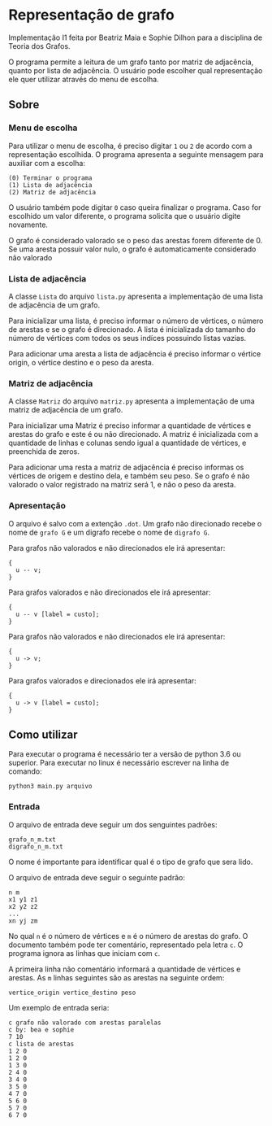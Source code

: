 # Representação de grafo

Implementação I1 feita por Beatriz Maia e Sophie Dilhon para a disciplina de Teoria dos Grafos.

O programa permite a leitura de um grafo tanto por matriz de adjacência, quanto por lista de adjacência. O usuário pode escolher qual representação ele quer utilizar através do menu de escolha.

## Sobre
### Menu de escolha

Para utilizar o menu de escolha, é preciso digitar `1` ou `2` de acordo com a representação escolhida. O programa apresenta a seguinte mensagem para auxiliar com a escolha:

```
(0) Terminar o programa
(1) Lista de adjacência
(2) Matriz de adjacência
```
O usuário também pode digitar `0` caso queira finalizar o programa. Caso for escolhido um valor diferente, o programa solicita que o usuário digite novamente.

O grafo é considerado valorado se o peso das arestas forem diferente de 0. Se uma aresta possuir valor nulo, o grafo é automaticamente considerado não valorado

### Lista de adjacência

A classe `Lista` do arquivo `lista.py` apresenta a implementação de uma lista de adjacência de um grafo. 

Para inicializar uma lista, é preciso informar o número de vértices, o número de arestas e se o grafo é direcionado. A lista é inicializada do tamanho do número de vértices com todos os seus indíces possuindo listas vazias.

Para adicionar uma aresta a lista de adjacência é preciso informar o vértice origin, o vértice destino e o peso da aresta. 


### Matriz de adjacência

A classe `Matriz` do arquivo `matriz.py` apresenta a implementação de uma matriz de adjacência de um grafo. 

Para inicializar uma Matriz é preciso informar a quantidade de vértices e arestas do grafo e este é ou não direcionado. A matriz é inicializada com a quantidade de linhas e colunas sendo igual a quantidade de vértices, e preenchida de zeros.

Para adicionar uma resta a matriz de adjacência é preciso informas os vértices de origem e destino dela, e também seu peso. Se o grafo é não valorado o valor registrado na matriz será 1, e não o peso da aresta.

### Apresentação
O arquivo é salvo com a extenção `.dot`. Um grafo não direcionado recebe o nome de `grafo G` e um digrafo recebe o nome de `digrafo G`.

Para grafos não valorados e não direcionados ele irá apresentar:
```
{
  u -- v;
}
```

Para grafos valorados e não direcionados ele irá apresentar:
```
{
  u -- v [label = custo];
}
```

Para grafos não valorados e não direcionados ele irá apresentar:
```
{
  u -> v;
}
```

Para grafos valorados e direcionados ele irá apresentar:
```
{
  u -> v [label = custo];
}
```

## Como utilizar
Para executar o programa é necessário ter a versão de python 3.6 ou superior. Para executar no linux é necessário escrever na linha de comando:

```
python3 main.py arquivo
```

### Entrada

O arquivo de entrada deve seguir um dos senguintes padrões:
```
grafo_n_m.txt
digrafo_n_m.txt
```

O nome é importante para identificar qual é o tipo de grafo que sera lido. 

O arquivo de entrada deve seguir o seguinte padrão:
```
n m 
x1 y1 z1
x2 y2 z2
...
xn yj zm
```

No qual `n` é o número de vértices e `m` é o número de arestas do grafo. O documento também pode ter comentário, representado pela letra `c`. O programa ignora as linhas que iniciam com `c`.

A primeira linha não comentário informará a quantidade de vértices e arestas. As `m` linhas seguintes são as arestas na seguinte ordem:

```
vertice_origin vertice_destino peso 
```

Um exemplo de entrada seria:
```
c grafo não valorado com arestas paralelas
c by: bea e sophie
7 10
c lista de arestas
1 2 0
1 2 0
1 3 0
2 4 0
3 4 0
3 5 0
4 7 0
5 6 0
5 7 0
6 7 0
```